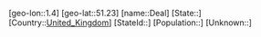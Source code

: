 ﻿---
location: [51.23,1.4]
type: City
tags:
- geo/City


SpocWebEntityId: 29731
isDeleted: false
confidential: public

---
[geo-lon::1.4]
[geo-lat::51.23]
[name::Deal]
[State::]
[Country::[United_Kingdom](geo/Continent/Europe/United_Kingdom.md)]
[StateId::]
[Population::]
[Unknown::]

